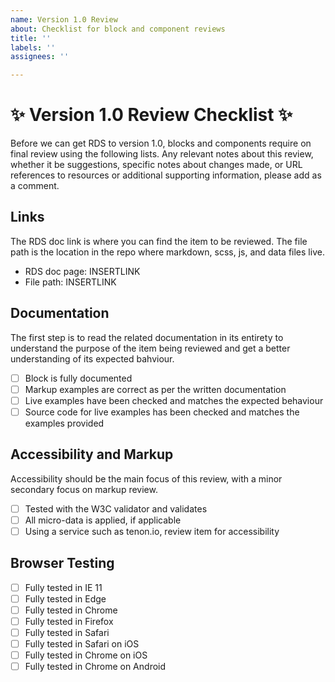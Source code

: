 ```yaml
---
name: Version 1.0 Review
about: Checklist for block and component reviews
title: ''
labels: ''
assignees: ''

---
```


# :sparkles: Version 1.0 Review Checklist :sparkles:

Before we can get RDS to version 1.0, blocks and components require on final review using the following lists. Any relevant notes about this review, whether it be suggestions, specific notes about changes made, or URL references to resources or additional supporting information, please add as a comment.

## Links

The RDS doc link is where you can find the item to be reviewed. The file path is the location in the repo where markdown, scss, js, and data files live.

- RDS doc page: INSERTLINK
- File path: INSERTLINK

## Documentation

The first step is to read the related documentation in its entirety to understand the purpose of the item being reviewed and get a better understanding of its expected bahviour.

- [ ] Block is fully documented
- [ ] Markup examples are correct as per the written documentation
- [ ] Live examples have been checked and matches the expected behaviour
- [ ] Source code for live examples has been checked and matches the examples provided

## Accessibility and Markup

Accessibility should be the main focus of this review, with a minor secondary focus on markup review.

- [ ] Tested with the W3C validator and validates
- [ ] All micro-data is applied, if applicable
- [ ] Using a service such as tenon.io, review item for accessibility

## Browser Testing

- [ ] Fully tested in IE 11
- [ ] Fully tested in Edge
- [ ] Fully tested in Chrome
- [ ] Fully tested in Firefox
- [ ] Fully tested in Safari
- [ ] Fully tested in Safari on iOS
- [ ] Fully tested in Chrome on iOS
- [ ] Fully tested in Chrome on Android